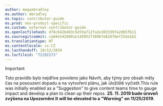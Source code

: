 ```yaml
---
author: meganbradley
ms.author: mbradley
ms.topic: contributor-guide
ms.prod: non-product-specific
ms.custom: external-contributor-guide
ms.openlocfilehash: d78c642b483c5d7da712fa2e3033397a2d65f611
ms.sourcegitcommit: ca84e542b081e145052f38967e826f6ef25da1b2
ms.translationtype: HT
ms.contentlocale: cs-CZ
ms.lasthandoff: 10/12/2019
ms.locfileid: "72292273"
---
```

> [!IMPORTANT]
> <span data-ttu-id="c2b57-101">Toto pravidlo bylo nejdříve povoleno jako Návrh, aby týmy pro obsah měly čas na posouzení dopadu a na vytvoření plánu, jak úložiště vyčistit.</span><span class="sxs-lookup"><span data-stu-id="c2b57-101">This rule was initially enabled as a "Suggestion" to give content teams time to gauge impact and develop a plan to clean up their repos.</span></span> <span data-ttu-id="c2b57-102">**25. 11. 2019 bude úroveň zvýšena na Upozornění**.</span><span class="sxs-lookup"><span data-stu-id="c2b57-102">**It will be elevated to a "Warning" on 11/25/2019**.</span></span>